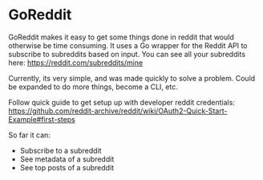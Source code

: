 # GoReddit

GoReddit makes it easy to get some things done in reddit that would otherwise be time consuming.
It uses a Go wrapper for the Reddit API to subscribe to subreddits based on input. You can see all your subreddits here:
https://reddit.com/subreddits/mine

Currently, its very simple, and was made quickly to solve a problem. Could be expanded to do more things, become a CLI, etc.

Follow quick guide to get setup up with developer reddit credentials:
https://github.com/reddit-archive/reddit/wiki/OAuth2-Quick-Start-Example#first-steps

So far it can:
- Subscribe to a subreddit
- See metadata of a subreddit
- See top posts of a subreddit
